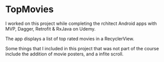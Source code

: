 # TopMovies
I worked on this project while completing the <a herf="https://www.udemy.com/architect-android-apps-with-mvp-pattern-rxjava-dagger-retrofit-junit/learn/v4/overview">
rchitect Android apps with MVP, Dagger, Retrofit & RxJava</a> on Udemy.

The app displays a list of top rated movies in a RecyclerView.

Some things that I included in this project that was not part of the course include the addition of movie posters, and a infite scroll.
